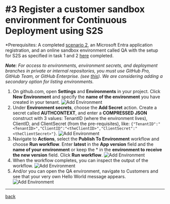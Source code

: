 # #3 Register a customer sandbox environment for Continuous Deployment using S2S

\*Prerequisites: A completed [scenario 2](AddATestApp.md), an Microsoft Entra application registration, and an online sandbox environment called QA with the setup for S2S as specified in task 1 and 2 [here](https://go.microsoft.com/fwlink/?linkid=2217415&clcid=0x409) completed.

***Note**: For access to environments, environment secrets, and deployment branches in private or internal repositories, you must use GitHub Pro, GitHub Team, or GitHub Enterprise. (see [this](https://go.microsoft.com/fwlink/?linkid=2216857&clcid=0x409)). We are considering adding a secondary option for listing environments.*

1. On github.com, open **Settings** and **Environments** in your project. Click **New Environment** and specify the **name of the environment** you have created in your tenant.
   ![Add Environment](https://github.com/microsoft/AL-Go/assets/10775043/ec3d7bf3-84dd-4ca4-8c6c-b79d796afadf)
1. Under **Environment secrets**, choose the **Add Secret** action. Create a secret called **AUTHCONTEXT**, and enter a **COMPRESSED JSON** construct with 3 values: TenantID (where the environment lives), ClientID, and ClientSecret (from the pre-requisites), like:
   `{"TenantID":"<TenantID>","ClientID":"<theClientID>","ClientSecret":"<theClientSecret>"}`.
   ![Add Environment](https://github.com/microsoft/AL-Go/assets/10775043/79d41d03-7b94-4876-a44b-a4276473147a)
1. Navigate to **Actions**, select the **Publish To Environment** workflow and choose **Run workflow**. Enter **latest** in the **App version** field and the **name of your environment** or keep the * in the **environment to receive the new version** field. Click **Run workflow**.
   ![Add Environment](https://github.com/microsoft/AL-Go/assets/10775043/f207e06b-451d-4e31-8938-2c72f14c2527)
1. When the workflow completes, you can inspect the output of the workflow.
   ![Add Environment](https://github.com/microsoft/AL-Go/assets/10775043/fb6e4b5d-ce7b-4e9b-8f2d-ae07b554083f)
1. And/or you can open the QA environment, navigate to Customers and see that your very own Hello World message appears.
   ![Add Environment](https://github.com/microsoft/AL-Go/assets/10775043/eed622b5-4299-4474-8a73-8eb9ce1b288c)

______________________________________________________________________

[back](../README.md)
